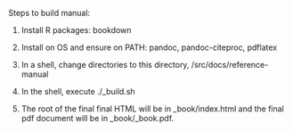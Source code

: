 Steps to build manual:

1.  Install R packages:  bookdown

2.  Install on OS and ensure on PATH: pandoc, pandoc-citeproc,
pdflatex

3.  In a shell, change directories to this directory, <stan>/src/docs/reference-manual

4.  In the shell, execute ./_build.sh

5.  The root of the final final HTML will be in _book/index.html and
the final pdf document will be in _book/_book.pdf.
